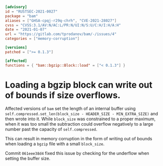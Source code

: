 ```toml
[advisory]
id = "RUSTSEC-2021-0027"
package = "bam"
aliases = ["GHSA-cpqj-r29q-chrh", "CVE-2021-28027"]
cvss = "CVSS:3.1/AV:N/AC:L/PR:N/UI:N/S:U/C:H/I:H/A:H"
date = "2021-01-07"
url = "https://gitlab.com/tprodanov/bam/-/issues/4"
categories = ["memory-corruption"]

[versions]
patched = [">= 0.1.3"]

[affected]
functions = { "bam::bgzip::Block::load" = ["< 0.1.3"] }
```

# Loading a bgzip block can write out of bounds if size overflows.

Affected versions of `bam` set the length of an internal buffer using
`self.compressed.set_len(block_size - HEADER_SIZE - MIN_EXTRA_SIZE)` and then
wrote into it. While `block_size` was constrained to a proper maximum, when it
was too small the subtraction could overflow negatively to a large number past
the capacity of `self.compressed`.

This can result in memory corruption in the form of writing out of bounds when
loading a `bgzip` file with a small `block_size`.

Commit `061eee38d4` fixed this issue by checking for the underflow when setting
the buffer size.
